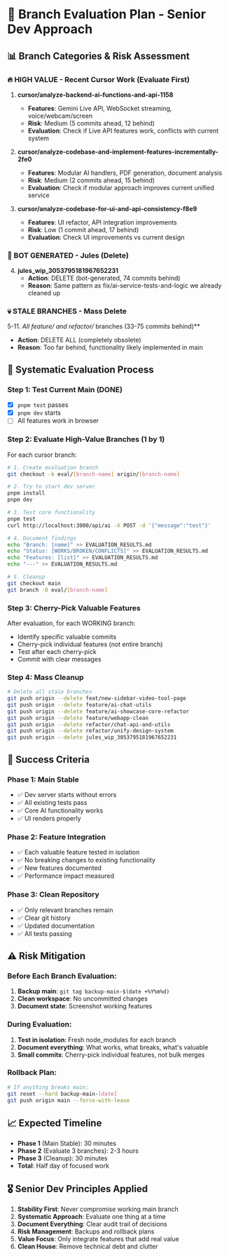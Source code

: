 # 🔬 Branch Evaluation Plan - Senior Dev Approach

## 📊 Branch Categories & Risk Assessment

### 🔥 HIGH VALUE - Recent Cursor Work (Evaluate First)
1. **cursor/analyze-backend-ai-functions-and-api-1158** 
   - **Features**: Gemini Live API, WebSocket streaming, voice/webcam/screen
   - **Risk**: Medium (5 commits ahead, 12 behind)
   - **Evaluation**: Check if Live API features work, conflicts with current system
   
2. **cursor/analyze-codebase-and-implement-features-incrementally-2fe0**
   - **Features**: Modular AI handlers, PDF generation, document analysis
   - **Risk**: Medium (2 commits ahead, 15 behind) 
   - **Evaluation**: Check if modular approach improves current unified service
   
3. **cursor/analyze-codebase-for-ui-and-api-consistency-f8e9**
   - **Features**: UI refactor, API integration improvements
   - **Risk**: Low (1 commit ahead, 17 behind)
   - **Evaluation**: Check UI improvements vs current design

### 🤖 BOT GENERATED - Jules (Delete)
4. **jules_wip_3053795181967652231**
   - **Action**: DELETE (bot-generated, 74 commits behind)
   - **Reason**: Same pattern as fix/ai-service-tests-and-logic we already cleaned up

### 💀 STALE BRANCHES - Mass Delete
5-11. **All feature/* and refactor/* branches (33-75 commits behind)**
   - **Action**: DELETE ALL (completely obsolete)
   - **Reason**: Too far behind, functionality likely implemented in main

## 🔄 Systematic Evaluation Process

### Step 1: Test Current Main (DONE)
- [x] `pnpm test` passes
- [x] `pnpm dev` starts
- [ ] All features work in browser

### Step 2: Evaluate High-Value Branches (1 by 1)
For each cursor branch:

```bash
# 1. Create evaluation branch
git checkout -b eval/[branch-name] origin/[branch-name]

# 2. Try to start dev server
pnpm install
pnpm dev

# 3. Test core functionality
pnpm test
curl http://localhost:3000/api/ai -X POST -d '{"message":"test"}'

# 4. Document findings
echo "Branch: [name]" >> EVALUATION_RESULTS.md
echo "Status: [WORKS/BROKEN/CONFLICTS]" >> EVALUATION_RESULTS.md
echo "Features: [list]" >> EVALUATION_RESULTS.md
echo "---" >> EVALUATION_RESULTS.md

# 5. Cleanup
git checkout main
git branch -D eval/[branch-name]
```

### Step 3: Cherry-Pick Valuable Features
After evaluation, for each WORKING branch:
- Identify specific valuable commits
- Cherry-pick individual features (not entire branch)
- Test after each cherry-pick
- Commit with clear messages

### Step 4: Mass Cleanup
```bash
# Delete all stale branches
git push origin --delete feat/new-sidebar-video-tool-page
git push origin --delete feature/ai-chat-utils  
git push origin --delete feature/ai-showcase-core-refactor
git push origin --delete feature/webapp-clean
git push origin --delete refactor/chat-api-and-utils
git push origin --delete refactor/unify-design-system
git push origin --delete jules_wip_3053795181967652231
```

## 🎯 Success Criteria

### Phase 1: Main Stable
- ✅ Dev server starts without errors
- ✅ All existing tests pass
- ✅ Core AI functionality works
- ✅ UI renders properly

### Phase 2: Feature Integration
- ✅ Each valuable feature tested in isolation
- ✅ No breaking changes to existing functionality
- ✅ New features documented
- ✅ Performance impact measured

### Phase 3: Clean Repository
- ✅ Only relevant branches remain
- ✅ Clear git history
- ✅ Updated documentation
- ✅ All tests passing

## ⚠️ Risk Mitigation

### Before Each Branch Evaluation:
1. **Backup main**: `git tag backup-main-$(date +%Y%m%d)`
2. **Clean workspace**: No uncommitted changes
3. **Document state**: Screenshot working features

### During Evaluation:
1. **Test in isolation**: Fresh node_modules for each branch
2. **Document everything**: What works, what breaks, what's valuable
3. **Small commits**: Cherry-pick individual features, not bulk merges

### Rollback Plan:
```bash
# If anything breaks main:
git reset --hard backup-main-[date]
git push origin main --force-with-lease
```

## 📈 Expected Timeline

- **Phase 1** (Main Stable): 30 minutes
- **Phase 2** (Evaluate 3 branches): 2-3 hours  
- **Phase 3** (Cleanup): 30 minutes
- **Total**: Half day of focused work

## 🎖️ Senior Dev Principles Applied

1. **Stability First**: Never compromise working main branch
2. **Systematic Approach**: Evaluate one thing at a time
3. **Document Everything**: Clear audit trail of decisions
4. **Risk Management**: Backups and rollback plans
5. **Value Focus**: Only integrate features that add real value
6. **Clean House**: Remove technical debt and clutter 
